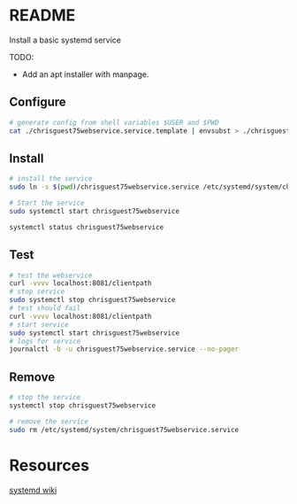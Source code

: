 # README
Install a basic systemd service

TODO:
* Add an apt installer with manpage.

## Configure
```sh
# generate config from shell variables $USER and $PWD
cat ./chrisguest75webservice.service.template | envsubst > ./chrisguest75webservice.service 
```

## Install
```sh
# install the service
sudo ln -s $(pwd)/chrisguest75webservice.service /etc/systemd/system/chrisguest75webservice.service  

# Start the service
sudo systemctl start chrisguest75webservice 

systemctl status chrisguest75webservice 
```

## Test 

```sh
# test the webservice
curl -vvvv localhost:8081/clientpath  
# stop service
sudo systemctl stop chrisguest75webservice 
# test should fail
curl -vvvv localhost:8081/clientpath  
# start service
sudo systemctl start chrisguest75webservice
# logs for service
journalctl -b -u chrisguest75webservice.service --no-pager
```

## Remove

```sh
# stop the service
systemctl stop chrisguest75webservice 
```

```sh
# remove the service
sudo rm /etc/systemd/system/chrisguest75webservice.service  
```


# Resources

[systemd wiki](https://www.freedesktop.org/wiki/Software/systemd/)  

